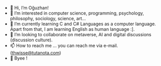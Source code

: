 - 🤝 Hi, I’m Oğuzhan!
- 👀 I’m interested in computer science, programming, psychology, philosophy, sociology, science, art... 
- 🌱 I’m currently learning C and C# Languages as a computer language. Apart from that, I am learning English as human language :]. 
- 💞️ I’m looking to collaborate on metaverse, AI and digital discussions (discussion culture).
- 📫 How to reach me ... you can reach me via e-mail. (thwisse@tutanota.com)
- 👋 Byee !

<!---
thwisse/thwisse is a ✨ special ✨ repository because its `README.md` (this file) appears on your GitHub profile.
You can click the Preview link to take a look at your changes.
--->
